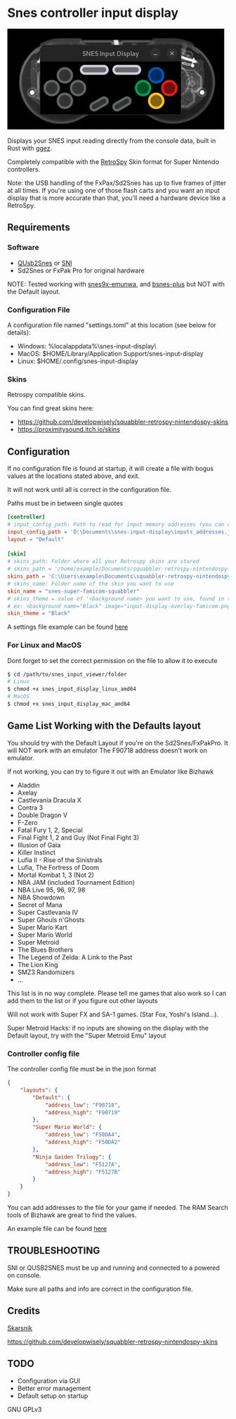 # Snes controller input display
![image info](images/snes_controller.png)

Displays your SNES input reading directly from the console data, built in Rust with [ggez](https://ggez.rs).

Completely compatible with the [RetroSpy](https://retro-spy.com) Skin format for Super Nintendo controllers.

Note: the USB handling of the FxPax/Sd2Snes has up to five frames of jitter at all times. If you're using one of those flash carts and you want an input display that is more accurate than that, you'll need a hardware device like a RetroSpy.

## Requirements
### Software
- [QUsb2Snes](https://skarsnik.github.io/QUsb2snes/) or [SNI](https://github.com/alttpo/sni)
- Sd2Snes or FxPak Pro for original hardware

NOTE: Tested working with [snes9x-emunwa](https://github.com/Skarsnik/snes9x-emunwa), and [bsnes-plus](https://github.com/black-sliver/bsnes-plus.git) but NOT with the Default layout.

### Configuration File
A configuration file named "settings.toml" at this location (see below for details):
- Windows: %localappdata%\snes-input-display\
- MacOS: $HOME/Library/Application Support/snes-input-display
- Linux: $HOME/.config/snes-input-display

### Skins
Retrospy compatible skins. 

You can find great skins here: 
 - https://github.com/developwisely/squabbler-retrospy-nintendospy-skins
 - https://proximitysound.itch.io/skins

## Configuration

If no configuration file is found at startup, it will create a file with bogus values at the locations stated above, and exit. 

It will not work until all is correct in the configuration file.

Paths must be in between single quotes
```toml
[controller]
# input_config_path: Path to read for input memory addresses (you can copy paste the contents of )
input_config_path = 'D:\Documents\snes-input-display\inputs_addresses.json'
layout = "Default"

[skin]
# skins_path: Folder where all your Retrospy skins are stored
# skins_path = '/home/example/Documents/squabbler-retrospy-nintendospy-skins/skins'
skins_path = 'C:\Users\example\Documents\squabbler-retrospy-nintendospy-skins\skins'
# skins_name: Folder name of the skin you want to use
skin_name = "snes-super-famicom-squabbler"
# skins_theme = value of '<background name> you want to use, found in the theme's xml file'
# ex: <background name="Black" image="input-display-overlay-famicom.png" />
skin_theme = "Black"

```
A settings file example can be found [here](./confs/settings.toml)

### For Linux and MacOS

Dont forget to set the correct permission on the file to allow it to execute

```sh
$ cd /path/to/snes_input_viewer/folder
# Linux
$ chmod +x snes_input_display_linux_amd64
# MacOS
$ chmod +x snes_input_display_mac_amd64
```

## Game List Working with the Defaults layout
You should try with the Default Layout if you're on the Sd2Snes/FxPakPro. It will NOT work with an emulator
The F90718 address doesn't work on emulator.

If not working, you can try to figure it out with an Emulator like Bizhawk

- Aladdin
- Axelay
- Castlevania Dracula X
- Contra 3
- Double Dragon V
- F-Zero
- Fatal Fury 1, 2, Special
- Final Fight 1, 2 and Guy (Not Final Fight 3)
- Illusion of Gaia
- Killer Instinct
- Lufia II - Rise of the Sinistrals
- Lufia, The Fortress of Doom
- Mortal Kombat 1, 3 (Not 2)
- NBA JAM (included Tournament Edition)
- NBA Live 95, 96, 97, 98
- NBA Showdown
- Secret of Mana
- Super Castlevania IV
- Super Ghouls n'Ghosts
- Super Mario Kart
- Super Mario World
- Super Metroid
- The Blues Brothers
- The Legend of Zelda: A Link to the Past
- The Lion King
- SMZ3 Randomizers
- ...

This list is in no way complete.
Please tell me games that also work so I can add them to the list or if you figure out other layouts

Will not work with Super FX and SA-1 games. (Star Fox, Yoshi's Island...).

Super Metroid Hacks: if no inputs are showing on the display with the Default layout, try with the "Super Metroid Emu" layout

### Controller config file

The controller config file must be in the json format

```json
{
    "layouts": {
        "Default": {
            "address_low": "F90718",
            "address_high": "F90719"
        },
        "Super Mario World": {
            "address_low": "F50DA4",
            "address_high": "F50DA2"
        },
        "Ninja Gaiden Trilogy": {
            "address_low": "F5127A",
            "address_high": "F5127B"
        }
    }
}
```

You can add addresses to the file for your game if needed.
The RAM Search tools of Bizhawk are great to find the values.

An example file can be found [here](./confs/Defaults.json)
## TROUBLESHOOTING
SNI or QUSB2SNES must be up and running and connected to a powered on console.

Make sure all paths and info are correct in the configuration file.


## Credits
[Skarsnik](https://github.com/Skarsnik)

https://github.com/developwisely/squabbler-retrospy-nintendospy-skins


## TODO
- Configuration via GUI
- Better error management
- Default setup on startup

GNU GPLv3
